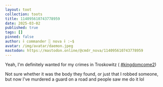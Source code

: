 ```yaml
---
layout: toot
collection: toots
title: 114095610743778959
date: 2025-03-02
published: true
tags: []
pinned: false
author: ⸸ commander ░ nova ⸸ :~$
avatar: /img/avatar/daemon.jpeg
mastodon: https://mastodon.online/@cmdr_nova/114095610743778959
---
```


Yeah, I'm definitely wanted for my crimes in Troskowitz ( [#kingdomcome2](https://mastodon.online/tags/kingdomcome2))

Not sure whether it was the body they found, or just that I robbed someone, but now I've murdered a guard on a road and people saw me do it lol
